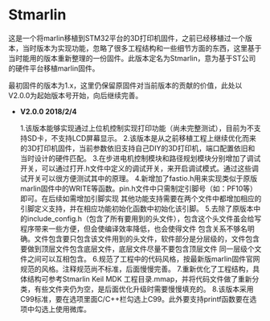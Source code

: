 # Stmarlin

这是一个将marlin移植到STM32平台的3D打印机固件，之前已经移植过一个版本，当时版本为实现功能，忽略了很多工程结构和一些细节方面的东西，这里基于当时能用的版本重新整理的一份固件。此版本定名为Stmarlin，意为基于ST公司的硬件平台移植marlin固件。

最初固件的版本为1.x，这里仍保留原固件对当前版本的贡献的价值，此处以V2.0.0为起始版本号开始，向后继续完善。

- **V2.0.0     2018/2/4**

  1.该版本能够实现通过上位机控制实现打印功能（尚未完整测试），目前为不支持SD卡，不支持LCD屏幕显示。
  2.该版本是从之前移植工程上继续优化而来的3D打印机固件，当前参数依旧支持自己DIY的3D打印机，端口配置依旧和当时设计的硬件匹配。
  3.在步进电机控制模块和路径规划模块分别增加了调试开关，可以通过打开.h文件中定义的调试开关，来开启调试模式。通过这些调试开关可以很方便测试其中的原理。
  4.新增加了fastio.h用来实现类似于原版marlin固件中的WRITE等函数。pin.h文件中只需制定引脚号（如：PF10等）即可。在后续如需增加引脚实现
    其他功能支持需要在两个文件中都增加相应的引脚定义支持，并在相应功能初始化函数中初始化该引脚。
  5.去除了原版本中的include_config.h（包含了所有要用到的头文件），包含这个头文件虽会给写程序带来一些方便，但会使编译效率降低，也会使得文件
    包含关系不够名明确。文件包含要只包含该文件用到的头文件，软件部分是分层级的，文件包含要做到顶层文件包含底层文件，底层文件尽量不要包含顶层文件
  	同一层级个文件之间可以互相包含。
  6.规范了工程中的代码风格，按最新版marlin固件官网规范的风格。注释规范尚不标准，后面慢慢完善。
  7.重新优化了工程结构，具体结构可参考Stmarlin Keil MDK 工程目录.mmap，并将代码文件做了重新分类，有些文件夹仍为空，是后面优化升级时需要慢慢填充的。
  8.该版本采用C99标准，要在选项里面C/C++栏勾选上C99。此外要支持printf函数要在选项中勾选上使用微库。